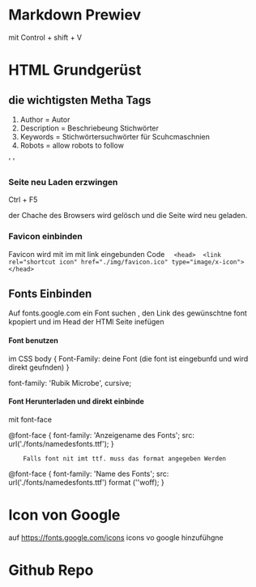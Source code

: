 
# Markdown Prewiev
mit Control + shift + V
# HTML Grundgerüst

## die wichtigsten Metha Tags
1. Author = Autor 
2. Description = Beschriebeung Stichwörter 
3. Keywords = Stichwörtersuchwörter für Scuhcmaschnien
4. Robots = allow robots to follow 

'<meta name="author" content="nahum">
<meta name="description" content="Modul 294">
<meta name="keywords" content="frontned entwcklung">
<meta name="robots" content="index, follow">'

### Seite neu Laden erzwingen
Ctrl + F5

der Chache des Browsers wird gelösch und die Seite wird neu geladen.

### Favicon einbinden 
Favicon wird mit im <Head></Head> mit link eingebunden
Code
`   <head> 
        <link rel="shortcut icon" href="./img/favicon.ico" type="image/x-icon">
    </head>
`


## Fonts Einbinden 

Auf fonts.google.com ein Font suchen , den Link des gewünschtne font kpopiert und im Head der HTMl Seite inefügen

#### Font benutzen
im CSS 
body {
    Font-Family: deine Font (die font ist eingebunfd und wird direkt geufnden)
} 

font-family: 'Rubik Microbe', cursive;


#### Font Herunterladen und direkt einbinde

mit font-face 

@font-face {
            font-family: 'Anzeigename des Fonts';
            src: url('./fonts/namedesfonts.ttf');
        }


        Falls font nit imt ttf. muss das format angegeben Werden

@font-face {
            font-family: 'Name des Fonts';
            src: url('./fonts/namedesfonts.ttf') format (''woff);
        }


# Icon von Google 

auf https://fonts.google.com/icons
icons vo google hinzufühgne

# Github Repo